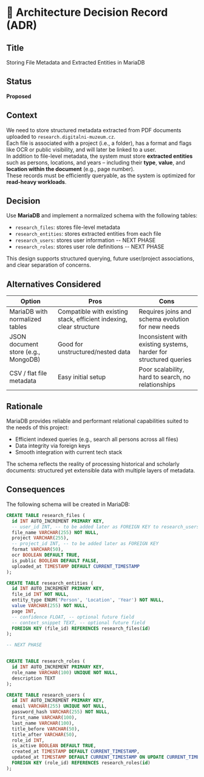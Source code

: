 # 📝 Architecture Decision Record (ADR)

## Title  
Storing File Metadata and Extracted Entities in MariaDB

## Status  
**Proposed**

## Context  
We need to store structured metadata extracted from PDF documents uploaded to `research.digitalni-muzeum.cz`.  
Each file is associated with a project (i.e., a folder), has a format and flags like OCR or public visibility, and will later be linked to a user.  
In addition to file-level metadata, the system must store **extracted entities** such as persons, locations, and years – including their **type**, **value**, and **location within the document** (e.g., page number).  
These records must be efficiently queryable, as the system is optimized for **read-heavy workloads**.

## Decision  
Use **MariaDB** and implement a normalized schema with the following tables:

- `research_files`: stores file-level metadata
- `research_entities`: stores extracted entities from each file
- `research_users`: stores user information -- NEXT PHASE
- `research_roles`: stores user role definitions -- NEXT PHASE

This design supports structured querying, future user/project associations, and clear separation of concerns.

## Alternatives Considered

| Option | Pros | Cons |
|--------|------|------|
| MariaDB with normalized tables | Compatible with existing stack, efficient indexing, clear structure | Requires joins and schema evolution for new needs |
| JSON document store (e.g., MongoDB) | Good for unstructured/nested data | Inconsistent with existing systems, harder for structured queries |
| CSV / flat file metadata | Easy initial setup | Poor scalability, hard to search, no relationships |

## Rationale  
MariaDB provides reliable and performant relational capabilities suited to the needs of this project:
- Efficient indexed queries (e.g., search all persons across all files)
- Data integrity via foreign keys
- Smooth integration with current tech stack

The schema reflects the reality of processing historical and scholarly documents: structured yet extensible data with multiple layers of metadata.

## Consequences  
The following schema will be created in MariaDB:

```sql
CREATE TABLE research_files (
  id INT AUTO_INCREMENT PRIMARY KEY,
  -- user_id INT, -- to be added later as FOREIGN KEY to research_users
  file_name VARCHAR(255) NOT NULL,
  project VARCHAR(255),
  -- project_id INT, -- to be added later as FOREIGN KEY
  format VARCHAR(50),
  ocr BOOLEAN DEFAULT TRUE,
  is_public BOOLEAN DEFAULT FALSE,
  uploaded_at TIMESTAMP DEFAULT CURRENT_TIMESTAMP
);

CREATE TABLE research_entities (
  id INT AUTO_INCREMENT PRIMARY KEY,
  file_id INT NOT NULL,
  entity_type ENUM('Person', 'Location', 'Year') NOT NULL,
  value VARCHAR(255) NOT NULL,
  page INT,
  -- confidence FLOAT, -- optional future field
  -- context_snippet TEXT, -- optional future field
  FOREIGN KEY (file_id) REFERENCES research_files(id)
);

-- NEXT PHASE


CREATE TABLE research_roles (
  id INT AUTO_INCREMENT PRIMARY KEY,
  role_name VARCHAR(100) UNIQUE NOT NULL,
  description TEXT
);

CREATE TABLE research_users (
  id INT AUTO_INCREMENT PRIMARY KEY,
  email VARCHAR(255) UNIQUE NOT NULL,
  password_hash VARCHAR(255) NOT NULL,
  first_name VARCHAR(100),
  last_name VARCHAR(100),
  title_before VARCHAR(50),
  title_after VARCHAR(50),
  role_id INT,
  is_active BOOLEAN DEFAULT TRUE,
  created_at TIMESTAMP DEFAULT CURRENT_TIMESTAMP,
  updated_at TIMESTAMP DEFAULT CURRENT_TIMESTAMP ON UPDATE CURRENT_TIMESTAMP,
  FOREIGN KEY (role_id) REFERENCES research_roles(id)
);
